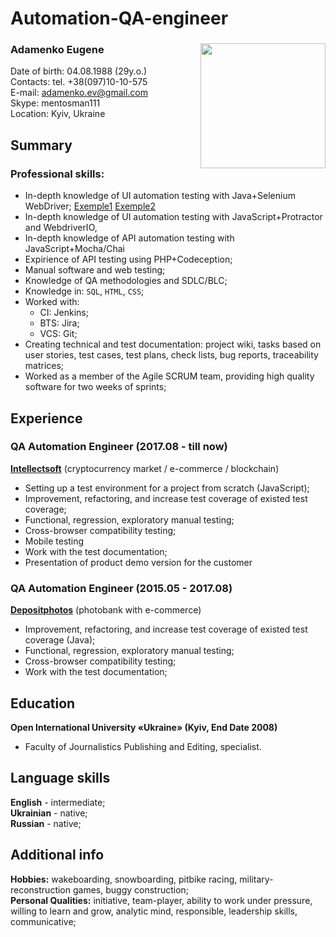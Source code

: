 # Automation-QA-engineer
### Adamenko Eugene <Image src="photo1.jpg" align="right" width="200" height="200">
Date of birth: 04.08.1988 (29y.o.)  
Contacts: tel. +38(097)10-10-575  
E-mail: adamenko.ev@gmail.com  
Skype: mentosman111  
Location: Kyiv, Ukraine  

## Summary
### Professional skills: 
* In-depth knowledge of UI automation testing with Java+Selenium WebDriver; [Exemple1](https://github.com/eadamenko/Automation-QA-engineer/blob/QAAR-3/java-exemple.java) [Exemple2](https://github.com/eadamenko/Automation-QA-engineer/blob/QAAR-3/java-exemple2.java)
* In-depth knowledge of UI automation testing with JavaScript+Protractor and WebdriverIO, 
* In-depth knowledge of API automation testing with JavaScript+Mocha/Chai
* Expirience of API testing using PHP+Codeception;
* Manual software and web testing;
* Knowledge of QA methodologies and SDLC/BLC;
* Knowledge in: `SQL`, `HTML`, `CSS`;
* Worked with:
  * CI: Jenkins; 
  * BTS: Jira; 
  * VCS: Git;
* Creating technical and test documentation: project wiki, tasks based on user stories, test cases, test plans, check lists, bug reports, traceability matrices;
* Worked as a member of the Agile SCRUM team, providing high quality software for two weeks of sprints;

## Experience
### QA Automation Engineer (2017.08 - till now)  
[**Intellectsoft**](https://www.intellectsoft.net/) (cryptocurrency market / e-commerce / blockchain)
  * Setting up a test environment for a project from scratch (JavaScript);
  * Improvement, refactoring, and increase test coverage of existed test coverage;
  * Functional, regression, exploratory manual testing;
  * Cross-browser compatibility testing;
  * Mobile testing
  * Work with the test documentation;
  * Presentation of product demo version for the customer

### QA Automation Engineer (2015.05 - 2017.08)  
[**Depositphotos**](https://depositphotos.com/) (photobank with e-commerce)
  * Improvement, refactoring, and increase test coverage of existed test coverage (Java);
  * Functional, regression, exploratory manual testing;
  * Cross-browser compatibility testing;
  * Work with the test documentation;

## Education
**Open International University «Ukraine» (Kyiv, End Date 2008)**  
* Faculty of Journalistics Publishing and Editing, specialist.

## Language skills
**English** - intermediate;  
**Ukrainian** - native;  
**Russian** - native;  

## Additional info
**Hobbies:** wakeboarding, snowboarding, pitbike racing, military-reconstruction games, buggy construction;  
**Personal Qualities:** initiative, team-player, ability to work under pressure, willing to learn and grow, analytic mind, responsible, leadership skills, communicative;
